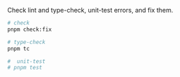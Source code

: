 Check lint and type-check, unit-test errors, and fix them.

```sh
# check
pnpm check:fix

# type-check
pnpm tc

#  unit-test
# pnpm test
```

